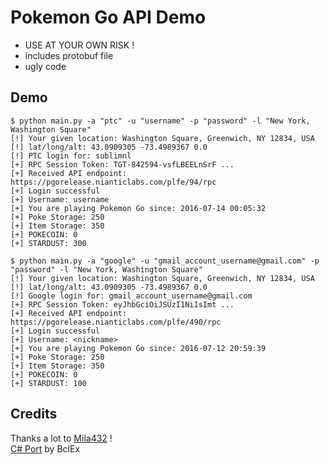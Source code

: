 # Pokemon Go API Demo

 * USE AT YOUR OWN RISK !
 * includes protobuf file
 * ugly code

## Demo

    $ python main.py -a "ptc" -u "username" -p "password" -l "New York, Washington Square"
    [!] Your given location: Washington Square, Greenwich, NY 12834, USA
    [!] lat/long/alt: 43.0909305 -73.4989367 0.0
    [!] PTC login for: sublimnl
    [+] RPC Session Token: TGT-842594-vsfLBEELnSrF ...
    [+] Received API endpoint: https://pgorelease.nianticlabs.com/plfe/94/rpc
    [+] Login successful
    [+] Username: username
    [+] You are playing Pokemon Go since: 2016-07-14 00:05:32
    [+] Poke Storage: 250
    [+] Item Storage: 350
    [+] POKECOIN: 0
    [+] STARDUST: 300

    $ python main.py -a "google" -u "gmail_account_username@gmail.com" -p "password" -l "New York, Washington Square"
    [!] Your given location: Washington Square, Greenwich, NY 12834, USA
    [!] lat/long/alt: 43.0909305 -73.4989367 0.0
    [!] Google login for: gmail_account_username@gmail.com
    [+] RPC Session Token: eyJhbGciOiJSUzI1NiIsImt ...
    [+] Received API endpoint: https://pgorelease.nianticlabs.com/plfe/490/rpc
    [+] Login successful
    [+] Username: <nickname>
    [+] You are playing Pokemon Go since: 2016-07-12 20:59:39
    [+] Poke Storage: 250
    [+] Item Storage: 350
    [+] POKECOIN: 0
    [+] STARDUST: 100


## Credits
Thanks a lot to [Mila432](https://github.com/Mila432/Pokemon_Go_API) !  
[C# Port](https://github.com/BclEx/pokemongo-api-demo.net) by BclEx

